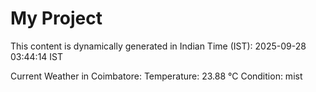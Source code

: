 # My Project

This content is dynamically generated in Indian Time (IST): 2025-09-28 03:44:14 IST


Current Weather in Coimbatore:
Temperature: 23.88 °C
Condition: mist
